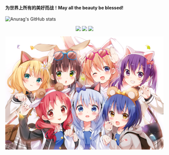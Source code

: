 
#### 为世界上所有的美好而战！May all the beauty be blessed!

![Anurag's GitHub stats](https://github-readme-stats.vercel.app/api?username=HarukaTea&show_icons=true&theme=radical)

<div id="img" align=center>

![](https://img.shields.io/badge/讨厌-学习-yellow) 
![](https://img.shields.io/badge/性格-内向-blue) 
![](https://img.shields.io/badge/爱好-二次元-red)

</div>

![封面](images/Rabbit_Chino.png)